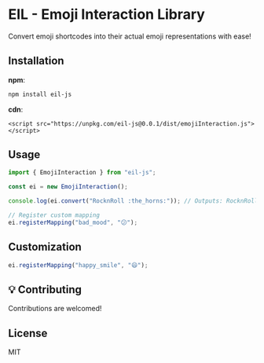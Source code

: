 # EIL - Emoji Interaction Library

Convert emoji shortcodes into their actual emoji representations with ease!

## Installation

**npm**:

```bash
npm install eil-js
```

**cdn**:

`<script src="https://unpkg.com/eil-js@0.0.1/dist/emojiInteraction.js"></script>`

## Usage

```javascript
import { EmojiInteraction } from "eil-js";

const ei = new EmojiInteraction();

console.log(ei.convert("RocknRoll :the_horns:")); // Outputs: RocknRoll 🤘

// Register custom mapping
ei.registerMapping("bad_mood", "😕");
```

## Customization

```javascript
ei.registerMapping("happy_smile", "😄");
```

## 💡 Contributing

Contributions are welcomed!

## License

MIT
